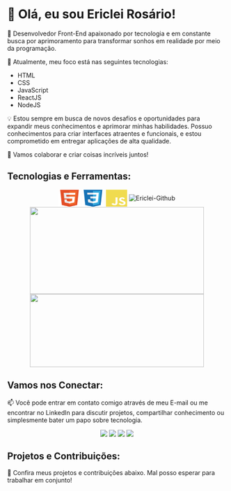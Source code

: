 # 👋 Olá, eu sou Ericlei Rosário!

🚀 Desenvolvedor Front-End apaixonado por tecnologia e em constante busca por aprimoramento para transformar sonhos em realidade por meio da programação.

💼 Atualmente, meu foco está nas seguintes tecnologias:
   - HTML
   - CSS
   - JavaScript
   - ReactJS
   - NodeJS

💡 Estou sempre em busca de novos desafios e oportunidades para expandir meus conhecimentos e aprimorar minhas habilidades. Possuo conhecimentos para criar interfaces atraentes e funcionais, e estou comprometido em entregar aplicações de alta qualidade.

🌟 Vamos colaborar e criar coisas incríveis juntos!


## **Tecnologias e Ferramentas:** 
<div style="display: inline_block" align="center">
  <img align="center" alt="Ericlei-HTML" height="40" width="50" src="https://raw.githubusercontent.com/devicons/devicon/master/icons/html5/html5-original.svg">
  <img align="center" alt="Ericlei-CSS" height="40" width="50" src="https://raw.githubusercontent.com/devicons/devicon/master/icons/css3/css3-original.svg">
   <img align="center" alt="Ericlei-Js" height="40" width="50" src="https://raw.githubusercontent.com/devicons/devicon/master/icons/javascript/javascript-plain.svg">
  <img align="center" alt="Ericlei-Github" height="40" width="50" src="https://raw.githubusercontent.com/jmnote/z-icons/master/svg/git.svg"> 
</div> 

<div align="center">
  <a href="https://github.com/ericleirosario/github-readme-stats">
    <img width=400 height=200 align="center" src="https://github-readme-stats.vercel.app/api?username=ericleirosario&show_icons=true&theme=transparent&include_all_commits" />
  </a>
  <a href="https://github.com/ericleirosario/github-readme-stats">
  <img width=400 height=168 align="center" src="https://github-readme-stats.vercel.app/api/top-langs?username=ericleirosario&layout=compact&langs_count=5&theme=transparent" />
  </a>
</div>
  
  ## **Vamos nos Conectar:**
 📫 Você pode entrar em contato comigo através de meu E-mail ou me encontrar no LinkedIn para discutir projetos, compartilhar conhecimento ou simplesmente bater um papo sobre tecnologia.
<div align="center">
  <a href="https://www.linkedin.com/in/ericleirosario" target="_blank"><img src="https://img.shields.io/badge/-LinkedIn-%230077B5?style=for-the-badge&logo=linkedin&logoColor=white" target="_blank"></a>
  <a href="https://instagram.com/_ericleirosario" target="_blank"><img src="https://img.shields.io/badge/-Instagram-%23E4405F?style=for-the-badge&logo=instagram&logoColor=white" target="_blank"></a> 	
 <a href="https://discord.gg/ericleirosario" target="_blank"><img src="https://img.shields.io/badge/Discord-7289DA?style=for-the-badge&logo=discord&logoColor=white" target="_blank"></a> 
  <a href = "mailto:ericleirosario@gmail.com" target="_blank"><img src="https://img.shields.io/badge/-Gmail-%23333?style=for-the-badge&logo=gmail&logoColor=white" target="_blank"></a>  
</div>

## **Projetos e Contribuições:**
🔗 Confira meus projetos e contribuições abaixo. Mal posso esperar para trabalhar em conjunto!
